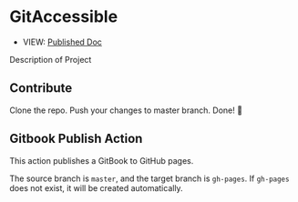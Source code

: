 GitAccessible
=============

- VIEW: [Published Doc](https://dzoladz.github.io/GitLearning)

Description of Project

## Contribute

Clone the repo. Push your changes to master branch. Done! 🎉

## Gitbook Publish Action

This action publishes a GitBook to GitHub pages.

The source branch is `master`, and the target branch is `gh-pages`. If `gh-pages` does not exist, it will be created automatically.

